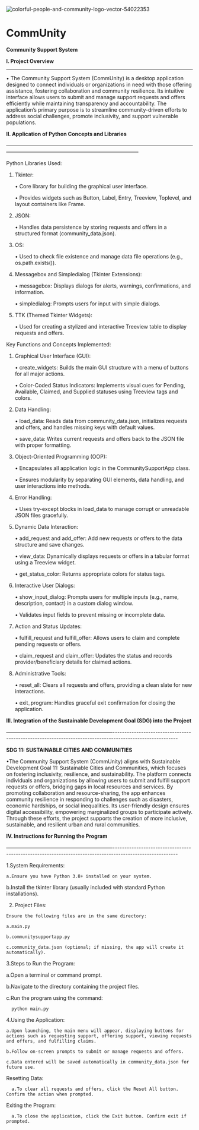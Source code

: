 ![colorful-people-and-community-logo-vector-54022353](https://github.com/user-attachments/assets/dc6b5547-8896-4f19-a15a-5260dbf9955d)

  # CommUnity
 **Community Support System**

**I. Project Overview**

---------------------------------------------------------------------------------------------------------

  • The Community Support System (CommUnity) is a desktop application designed to connect individuals or organizations in need with those offering assistance, fostering collaboration and community resilience. Its intuitive interface allows users to submit and manage support requests and offers efficiently while maintaining transparency and accountability. The application’s primary purpose is to streamline community-driven efforts to address social challenges, promote inclusivity, and support vulnerable populations.


**II. Application of Python Concepts and Libraries**

–––––––––––––––––––––––––––––––––––––––––––––––––––––––––––––––––––––––––––––––––––––––––––––––––––––––––––––––––––––––––––
      
Python Libraries Used:


   1. Tkinter:
      
         • Core library for building the                graphical user interface.

         • Provides widgets such as Button, Label, Entry, Treeview, Toplevel, and layout containers like Frame.

   3. JSON:
      
         • Handles data persistence by storing requests and offers in a structured format (community_data.json).

   5. OS:
      
         • Used to check file existence and manage data file operations (e.g., os.path.exists()).

   7. Messagebox and Simpledialog (Tkinter Extensions):
      
         • messagebox: Displays dialogs for alerts, warnings, confirmations, and information.

         • simpledialog: Prompts users for input with simple dialogs.

   9. TTK (Themed Tkinter Widgets):
       
        • Used for creating a stylized and interactive Treeview table to display requests and offers.


 Key Functions and Concepts Implemented:

   1. Graphical User Interface (GUI):
    
         • create_widgets: Builds the main GUI structure with a menu of buttons for all major actions.
 
         • Color-Coded Status Indicators: Implements visual cues for Pending, Available, Claimed, and Supplied statuses using Treeview tags and colors.
        
   3. Data Handling:
    
         • load_data: Reads data from community_data.json, initializes requests and offers, and handles missing keys with default values.

         • save_data: Writes current requests and offers back to the JSON file with proper formatting.

   5. Object-Oriented Programming (OOP):
    
         • Encapsulates all application logic in the CommunitySupportApp class.

         • Ensures modularity by separating GUI elements, data handling, and user interactions into methods.
        
   6. Error Handling:
    
         • Uses try-except blocks in load_data to manage corrupt or unreadable JSON files gracefully.
     
   7. Dynamic Data Interaction:
    
         • add_request and add_offer: Add new requests or offers to the data structure and save changes.

         • view_data: Dynamically displays requests or offers in a tabular format using a Treeview widget.

         • get_status_color: Returns appropriate colors for status tags.
       
   8. Interactive User Dialogs:
    
         • show_input_dialog: Prompts users for multiple inputs (e.g., name, description, contact) in a custom dialog window.

         • Validates input fields to prevent missing or incomplete data.
       
   9. Action and Status Updates:
     
         • fulfill_request and fulfill_offer: Allows users to claim and complete pending requests or offers.

         • claim_request and claim_offer: Updates the status and records provider/beneficiary details for claimed actions.
       
   11. Administrative Tools:
     
         • reset_all: Clears all requests and offers, providing a clean slate for new interactions.

         • exit_program: Handles graceful exit confirmation for closing the application.

**III. Integration of the Sustainable Development Goal (SDG) into the Project**

–––––––––––––––––––––––––––––––––––––––––---------------------------------------------------------------------------------------------------------

**SDG 11: SUSTAINABLE CITIES AND COMMUNITIES**

  •The Community Support System (CommUnity) aligns with Sustainable Development Goal 11: Sustainable Cities and Communities, which focuses on fostering inclusivity, resilience, and sustainability. The platform connects individuals and organizations by allowing users to submit and fulfill support requests or offers, bridging gaps in local resources and services. By promoting collaboration and resource-sharing, the app enhances community resilience in responding to challenges such as disasters, economic hardships, or social inequalities. Its user-friendly design ensures digital accessibility, empowering marginalized groups to participate actively. Through these efforts, the project supports the creation of more inclusive, sustainable, and resilient urban and rural communities.

**IV. Instructions for Running the Program**

–––––––––––––––––––––––––––––––––––––––––---------------------------------------------------------------------------------------------------------

  1.System Requirements:

    a.Ensure you have Python 3.8+ installed on your system.

   b.Install the tkinter library (usually included with standard Python installations).
     
  2. Project Files:

    Ensure the following files are in the same directory:
  
    a.main.py
  
    b.communitysupportapp.py
   
    c.community_data.json (optional; if missing, the app will create it automatically).

  3.Steps to Run the Program:

   a.Open a terminal or command prompt.
    
   b.Navigate to the directory containing the project files.
  
   c.Run the program using the command:
  
      python main.py
  
 4.Using the Application:
  
    a.Upon launching, the main menu will appear, displaying buttons for actions such as requesting support, offering support, viewing requests and offers, and fulfilling claims.
 
    b.Follow on-screen prompts to submit or manage requests and offers.
 
    c.Data entered will be saved automatically in community_data.json for future use.
 
Resetting Data:
 
      a.To clear all requests and offers, click the Reset All button. Confirm the action when prompted.

 Exiting the Program:
 
      a.To close the application, click the Exit button. Confirm exit if prompted.
